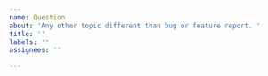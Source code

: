 ```yaml
---
name: Question
about: 'Any other topic different than bug or feature report. '
title: ''
labels: ''
assignees: ''

---
```



